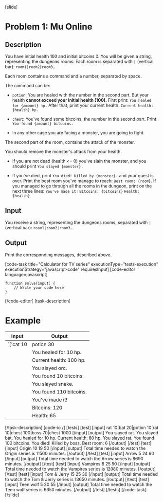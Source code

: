 [slide]
# Problem 1: Mu Online
## Description
You have initial health 100 and initial bitcoins 0. You will be given a string, representing the dungeons rooms. Each room is separated with `|` (vertical bar): `room1|room2|room3…`

Each room contains a command and a number, separated by space. 

The command can be:

- `potion`: You are healed with the number in the second part. 
But your health **cannot exceed your initial health (100).**
First print: `You healed for {amount} hp.`
After that, print your current health: `Current health: {health} hp.`

- `chest`: You've found some bitcoins, the number in the second part.
Print: `You found {amount} bitcoins.`

- In any other case you are facing a monster, you are going to fight. 

The second part of the room, contains the attack of the monster. 

You should remove the monster's attack from your health. 

- If you are not dead (health \<\= 0) you've slain the monster, and you should print `You slayed {monster}.`

- If you've died, print `You died! Killed by {monster}.` and your quest is over. Print the best room you've manage to reach: `Best room: {room}`.
If you managed to go through all the rooms in the dungeon, print on the next three lines: 
`You've made it!`
`Bitcoins: {bitcoins}`
`Health: {health}`


## Input
You receive a string, representing the dungeons rooms, separated with `|` (vertical bar): `room1|room2|room3…`.

## Output
Print the corresponding messages, described above.

[code-task title="Calculator for TV series" executionType="tests-execution" executionStrategy="javascript-code" requiresInput]
[code-editor language=javascript]
```
function solve(input) {
	// Write your code here
}
```
[/code-editor]
[task-description]
# Example
| **Input** | **Output** |
| --- | --- |
|`['cat 10|potion 30|orc 10|chest 10|snake 25|chest 110']`| You slayed cat.|
||You healed for 10 hp.|
||Current health: 100 hp.|
||You slayed orc.|
||You found 10 bitcoins.|
||You slayed snake.|
||You found 110 bitcoins.|
||You've made it!|
||Bitcoins: 120|
||Health: 65|


[/task-description]
[code-io /]
[tests]
[test]
[input]
rat 10|bat 20|potion 10|rat 10|chest 100|boss 70|chest 1000
[/input]
[output]
You slayed rat.
You slayed bat.
You healed for 10 hp.
Current health: 80 hp.
You slayed rat.
You found 100 bitcoins.
You died! Killed by boss.
Best room: 6
[/output]
[/test]
[test]
[input]
Origin
10
19
50
[/input]
[output]
Total time needed to watch the Origin series is 11500 minutes.
[/output]
[/test]
[test]
[input]
Arrow
5
24
60
[/input]
[output]
Total time needed to watch the Arrow series is 8690 minutes.
[/output]
[/test]
[test]
[input]
Vampires
8
25
50
[/input]
[output]
Total time needed to watch the Vampires series is 12080 minutes.
[/output]
[/test]
[test]
[input]
Tom & Jerry
15
25
30
[/input]
[output]
Total time needed to watch the Tom & Jerry series is 13650 minutes.
[/output]
[/test]
[test]
[input]
Teen wolf
5
20
55
[/input]
[output]
Total time needed to watch the Teen wolf series is 6650 minutes.
[/output]
[/test]
[/tests]
[/code-task]
[/slide]